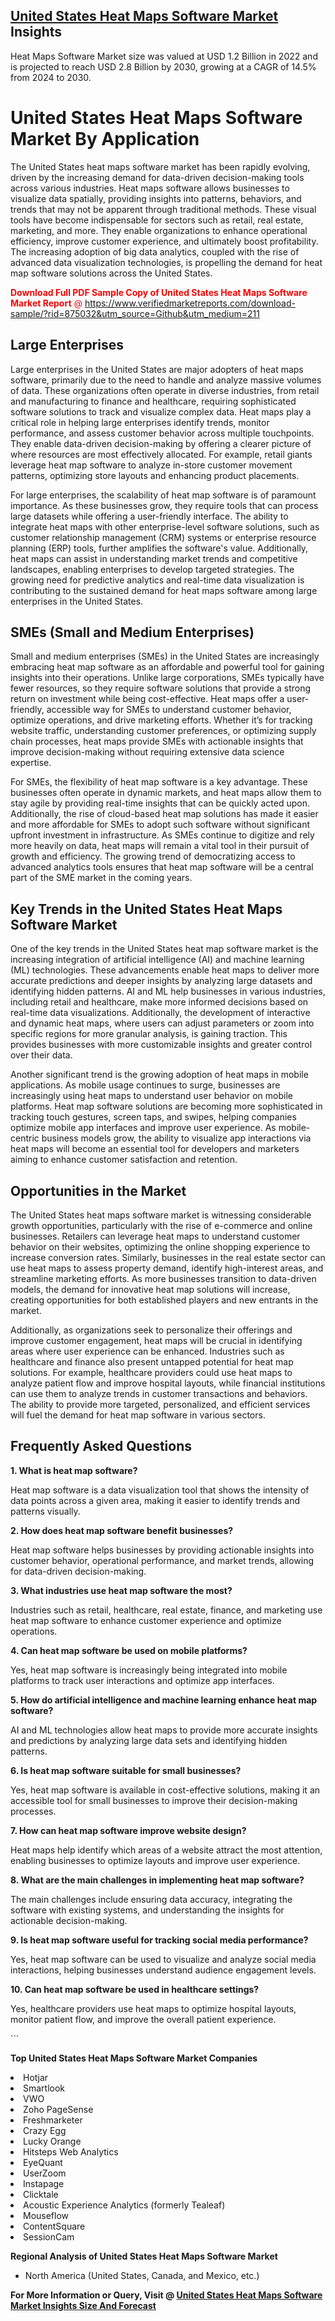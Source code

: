 <h2><a href="https://www.verifiedmarketreports.com/download-sample/?rid=875032&amp;utm_source=Github&amp;utm_medium=211" target="_blank">United States Heat Maps Software Market</a> Insights</h2><p>Heat Maps Software Market size was valued at USD 1.2 Billion in 2022 and is projected to reach USD 2.8 Billion by 2030, growing at a CAGR of 14.5% from 2024 to 2030.</p><p><h1>United States Heat Maps Software Market By Application</h1><p>The United States heat maps software market has been rapidly evolving, driven by the increasing demand for data-driven decision-making tools across various industries. Heat maps software allows businesses to visualize data spatially, providing insights into patterns, behaviors, and trends that may not be apparent through traditional methods. These visual tools have become indispensable for sectors such as retail, real estate, marketing, and more. They enable organizations to enhance operational efficiency, improve customer experience, and ultimately boost profitability. The increasing adoption of big data analytics, coupled with the rise of advanced data visualization technologies, is propelling the demand for heat map software solutions across the United States.</p><p><p><span class=""><span style="color: #ff0000;"><strong>Download Full PDF Sample Copy of United States Heat Maps Software Market Report</strong> @ </span><a href="https://www.verifiedmarketreports.com/download-sample/?rid=875032&amp;utm_source=Github&amp;utm_medium=211" target="_blank">https://www.verifiedmarketreports.com/download-sample/?rid=875032&amp;utm_source=Github&amp;utm_medium=211</a></span></p></p><h2>Large Enterprises</h2><p>Large enterprises in the United States are major adopters of heat maps software, primarily due to the need to handle and analyze massive volumes of data. These organizations often operate in diverse industries, from retail and manufacturing to finance and healthcare, requiring sophisticated software solutions to track and visualize complex data. Heat maps play a critical role in helping large enterprises identify trends, monitor performance, and assess customer behavior across multiple touchpoints. They enable data-driven decision-making by offering a clearer picture of where resources are most effectively allocated. For example, retail giants leverage heat map software to analyze in-store customer movement patterns, optimizing store layouts and enhancing product placements.</p><p>For large enterprises, the scalability of heat map software is of paramount importance. As these businesses grow, they require tools that can process large datasets while offering a user-friendly interface. The ability to integrate heat maps with other enterprise-level software solutions, such as customer relationship management (CRM) systems or enterprise resource planning (ERP) tools, further amplifies the software's value. Additionally, heat maps can assist in understanding market trends and competitive landscapes, enabling enterprises to develop targeted strategies. The growing need for predictive analytics and real-time data visualization is contributing to the sustained demand for heat maps software among large enterprises in the United States.</p><h2>SMEs (Small and Medium Enterprises)</h2><p>Small and medium enterprises (SMEs) in the United States are increasingly embracing heat map software as an affordable and powerful tool for gaining insights into their operations. Unlike large corporations, SMEs typically have fewer resources, so they require software solutions that provide a strong return on investment while being cost-effective. Heat maps offer a user-friendly, accessible way for SMEs to understand customer behavior, optimize operations, and drive marketing efforts. Whether it’s for tracking website traffic, understanding customer preferences, or optimizing supply chain processes, heat maps provide SMEs with actionable insights that improve decision-making without requiring extensive data science expertise.</p><p>For SMEs, the flexibility of heat map software is a key advantage. These businesses often operate in dynamic markets, and heat maps allow them to stay agile by providing real-time insights that can be quickly acted upon. Additionally, the rise of cloud-based heat map solutions has made it easier and more affordable for SMEs to adopt such software without significant upfront investment in infrastructure. As SMEs continue to digitize and rely more heavily on data, heat maps will remain a vital tool in their pursuit of growth and efficiency. The growing trend of democratizing access to advanced analytics tools ensures that heat map software will be a central part of the SME market in the coming years.</p><h2>Key Trends in the United States Heat Maps Software Market</h2><p>One of the key trends in the United States heat map software market is the increasing integration of artificial intelligence (AI) and machine learning (ML) technologies. These advancements enable heat maps to deliver more accurate predictions and deeper insights by analyzing large datasets and identifying hidden patterns. AI and ML help businesses in various industries, including retail and healthcare, make more informed decisions based on real-time data visualizations. Additionally, the development of interactive and dynamic heat maps, where users can adjust parameters or zoom into specific regions for more granular analysis, is gaining traction. This provides businesses with more customizable insights and greater control over their data.</p><p>Another significant trend is the growing adoption of heat maps in mobile applications. As mobile usage continues to surge, businesses are increasingly using heat maps to understand user behavior on mobile platforms. Heat map software solutions are becoming more sophisticated in tracking touch gestures, screen taps, and swipes, helping companies optimize mobile app interfaces and improve user experience. As mobile-centric business models grow, the ability to visualize app interactions via heat maps will become an essential tool for developers and marketers aiming to enhance customer satisfaction and retention.</p><h2>Opportunities in the Market</h2><p>The United States heat maps software market is witnessing considerable growth opportunities, particularly with the rise of e-commerce and online businesses. Retailers can leverage heat maps to understand customer behavior on their websites, optimizing the online shopping experience to increase conversion rates. Similarly, businesses in the real estate sector can use heat maps to assess property demand, identify high-interest areas, and streamline marketing efforts. As more businesses transition to data-driven models, the demand for innovative heat map solutions will increase, creating opportunities for both established players and new entrants in the market.</p><p>Additionally, as organizations seek to personalize their offerings and improve customer engagement, heat maps will be crucial in identifying areas where user experience can be enhanced. Industries such as healthcare and finance also present untapped potential for heat map solutions. For example, healthcare providers could use heat maps to analyze patient flow and improve hospital layouts, while financial institutions can use them to analyze trends in customer transactions and behaviors. The ability to provide more targeted, personalized, and efficient services will fuel the demand for heat map software in various sectors.</p><h2>Frequently Asked Questions</h2><p><strong>1. What is heat map software?</strong></p><p>Heat map software is a data visualization tool that shows the intensity of data points across a given area, making it easier to identify trends and patterns visually.</p><p><strong>2. How does heat map software benefit businesses?</strong></p><p>Heat map software helps businesses by providing actionable insights into customer behavior, operational performance, and market trends, allowing for data-driven decision-making.</p><p><strong>3. What industries use heat map software the most?</strong></p><p>Industries such as retail, healthcare, real estate, finance, and marketing use heat map software to enhance customer experience and optimize operations.</p><p><strong>4. Can heat map software be used on mobile platforms?</strong></p><p>Yes, heat map software is increasingly being integrated into mobile platforms to track user interactions and optimize app interfaces.</p><p><strong>5. How do artificial intelligence and machine learning enhance heat map software?</strong></p><p>AI and ML technologies allow heat maps to provide more accurate insights and predictions by analyzing large data sets and identifying hidden patterns.</p><p><strong>6. Is heat map software suitable for small businesses?</strong></p><p>Yes, heat map software is available in cost-effective solutions, making it an accessible tool for small businesses to improve their decision-making processes.</p><p><strong>7. How can heat map software improve website design?</strong></p><p>Heat maps help identify which areas of a website attract the most attention, enabling businesses to optimize layouts and improve user experience.</p><p><strong>8. What are the main challenges in implementing heat map software?</strong></p><p>The main challenges include ensuring data accuracy, integrating the software with existing systems, and understanding the insights for actionable decision-making.</p><p><strong>9. Is heat map software useful for tracking social media performance?</strong></p><p>Yes, heat map software can be used to visualize and analyze social media interactions, helping businesses understand audience engagement levels.</p><p><strong>10. Can heat map software be used in healthcare settings?</strong></p><p>Yes, healthcare providers use heat maps to optimize hospital layouts, monitor patient flow, and improve the overall patient experience.</p>```</p><p><strong>Top United States Heat Maps Software Market Companies</strong></p><div data-test-id=""><p><li>Hotjar</li><li> Smartlook</li><li> VWO</li><li> Zoho PageSense</li><li> Freshmarketer</li><li> Crazy Egg</li><li> Lucky Orange</li><li> Hitsteps Web Analytics</li><li> EyeQuant</li><li> UserZoom</li><li> Instapage</li><li> Clicktale</li><li> Acoustic Experience Analytics (formerly Tealeaf)</li><li> Mouseflow</li><li> ContentSquare</li><li> SessionCam</li></p><div><strong>Regional Analysis of&nbsp;United States Heat Maps Software Market</strong></div><ul><li dir="ltr"><p dir="ltr">North America&nbsp;(United States, Canada, and Mexico, etc.)</p></li></ul><p><strong>For More Information or Query, Visit @&nbsp;</strong><strong><a href="https://www.verifiedmarketreports.com/product/heat-maps-software-market/?utm_source=Github&amp;utm_medium=211" target="_blank">United States Heat Maps Software Market Insights Size And Forecast</a></strong></p></div>
